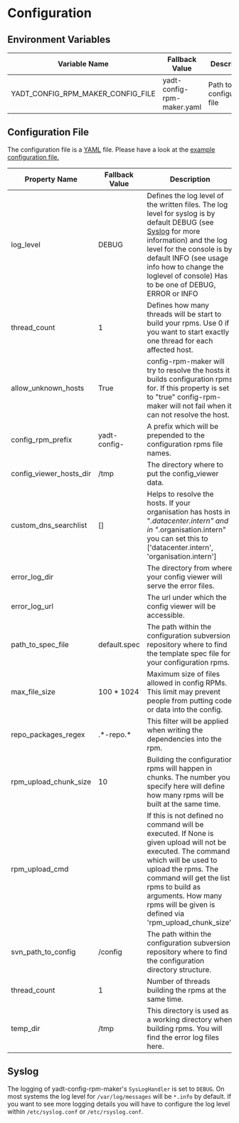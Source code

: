 # Configuration

## Environment Variables

| Variable Name                     | Fallback Value             | Description                             |
|-----------------------------------|----------------------------|-----------------------------------------|
| YADT_CONFIG_RPM_MAKER_CONFIG_FILE | yadt-config-rpm-maker.yaml | Path to configuration file

## Configuration File

The configuration file is a [YAML](http://yaml.org/) file.
Please have a look at the [example configuration file.](https://github.com/yadt/yadt-config-rpm-maker/blob/master/yadt-config-rpm-maker.yaml)

| Property Name           | Fallback Value   | Description                             |
|-----------------------  |------------------|-----------------------------------------|
| log_level               | DEBUG            | Defines the log level of the written files. The log level for syslog is by default DEBUG (see [Syslog](#syslog) for more information) and the log level for the console is by default INFO (see usage info how to change the loglevel of console) Has to be one of DEBUG, ERROR or INFO
| thread_count            | 1                | Defines how many threads will be start to build your rpms. Use 0 if you want to start exactly one thread for each affected host.
| allow_unknown_hosts     | True             | config-rpm-maker will try to resolve the hosts it builds configuration rpms for. If this property is set to "true" config-rpm-maker will not fail when it can not resolve the host.
| config_rpm_prefix       | yadt-config-     | A prefix which will be prepended to the configuration rpms file names.
| config_viewer_hosts_dir | /tmp             | The directory where to put the config_viewer data.
| custom_dns_searchlist   | []               | Helps to resolve the hosts. If your organisation has hosts in "*.datacenter.intern" and in "*.organisation.intern" you can set this to ['datacenter.intern', 'organisation.intern']
| error_log_dir           |                  | The directory from where your config viewer will serve the error files.
| error_log_url           |                  | The url under which the config viewer will be accessible.
| path_to_spec_file       | default.spec     | The path within the configuration subversion repository where to find the template spec file for your configuration rpms.
| max_file_size           | 100 * 1024       | Maximum size of files allowed in config RPMs. This limit may prevent people from putting code or data into the config.
| repo_packages_regex     | .\*-repo.\*      | This filter will be applied when writing the dependencies into the rpm.
| rpm_upload_chunk_size   | 10               | Building the configuration rpms will happen in chunks. The number you specify here will define how many rpms will be built at the same time.
| rpm_upload_cmd          |                  | If this is not defined no command will be executed. If None is given upload will not be executed. The command which will be used to upload the rpms. The command will get the list rpms to build as arguments. How many rpms will be given is defined via 'rpm_upload_chunk_size'.
| svn_path_to_config      | /config          | The path within the configuration subversion repository where to find the configuration directory structure.
| thread_count            | 1                | Number of threads building the rpms at the same time.
| temp_dir                | /tmp             | This directory is used as a working directory when building rpms. You will find the error log files here.

## Syslog

The logging of yadt-config-rpm-maker's `SysLogHandler` is set to `DEBUG`.
On most systems the log level for `/var/log/messages` will be `*.info` by default.
If you want to see more logging details you will have to configure the log level within
`/etc/syslog.conf` or `/etc/rsyslog.conf`.
